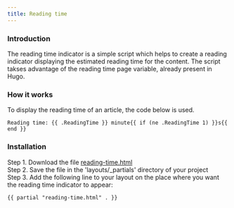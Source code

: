 ```yaml
---
title: Reading time
---
```


### Introduction

The reading time indicator is a simple script which helps to create a reading indicator displaying the estimated reading time for the content. The script takses advantage of the reading time page variable, already present in Hugo.

### How it works

To display the reading time of an article, the code below is used.

```
Reading time: {{ .ReadingTime }} minute{{ if (ne .ReadingTime 1) }}s{{ end }}
```

### Installation

Step 1. Download the file [reading-time.html](https://raw.githubusercontent.com/jhvanderschee/hugocodex/main/layouts/_partials/reading-time.html)
<br />Step 2. Save the file in the 'layouts/_partials' directory of your project
<br />Step 3. Add the following line to your layout on the place where you want the reading time indicator to appear:

```
{{ partial "reading-time.html" . }}
```
